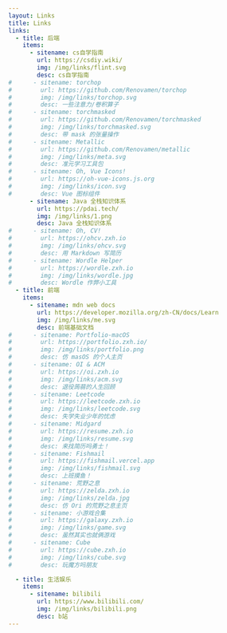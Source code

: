 ```yaml
---
layout: Links
title: Links
links:
  - title: 后端
    items:
      - sitename: cs自学指南
        url: https://csdiy.wiki/
        img: /img/links/flint.svg
        desc: cs自学指南
#      - sitename: torchop
#        url: https://github.com/Renovamen/torchop
#        img: /img/links/torchop.svg
#        desc: 一些注意力/卷积算子
#      - sitename: torchmasked
#        url: https://github.com/Renovamen/torchmasked
#        img: /img/links/torchmasked.svg
#        desc: 带 mask 的张量操作
#      - sitename: Metallic
#        url: https://github.com/Renovamen/metallic
#        img: /img/links/meta.svg
#        desc: 准元学习工具包
#      - sitename: Oh, Vue Icons!
#        url: https://oh-vue-icons.js.org
#        img: /img/links/icon.svg
#        desc: Vue 图标组件
      - sitename: Java 全栈知识体系
        url: https://pdai.tech/
        img: /img/links/1.png
        desc: Java 全栈知识体系
#      - sitename: Oh, CV!
#        url: https://ohcv.zxh.io
#        img: /img/links/ohcv.svg
#        desc: 用 Markdown 写简历
#      - sitename: Wordle Helper
#        url: https://wordle.zxh.io
#        img: /img/links/wordle.jpg
#        desc: Wordle 作弊小工具
  - title: 前端
    items:
      - sitename: mdn web docs
        url: https://developer.mozilla.org/zh-CN/docs/Learn
        img: /img/links/me.svg
        desc: 前端基础文档
#      - sitename: Portfolio-macOS
#        url: https://portfolio.zxh.io/
#        img: /img/links/portfolio.png
#        desc: 仿 masOS 的个人主页
#      - sitename: OI & ACM
#        url: https://oi.zxh.io
#        img: /img/links/acm.svg
#        desc: 退役蒟蒻的人生回顾
#      - sitename: Leetcode
#        url: https://leetcode.zxh.io
#        img: /img/links/leetcode.svg
#        desc: 失学失业少年的忧虑
#      - sitename: Midgard
#        url: https://resume.zxh.io
#        img: /img/links/resume.svg
#        desc: 来找简历吗勇士！
#      - sitename: Fishmail
#        url: https://fishmail.vercel.app
#        img: /img/links/fishmail.svg
#        desc: 上班摸鱼！
#      - sitename: 荒野之息
#        url: https://zelda.zxh.io
#        img: /img/links/zelda.jpg
#        desc: 仿 Ori 的荒野之息主页
#      - sitename: 小游戏合集
#        url: https://galaxy.zxh.io
#        img: /img/links/game.svg
#        desc: 虽然其实也就俩游戏
#      - sitename: Cube
#        url: https://cube.zxh.io
#        img: /img/links/cube.svg
#        desc: 玩魔方吗朋友

  - title: 生活娱乐
    items:
      - sitename: bilibili
        url: https://www.bilibili.com/
        img: /img/links/bilibili.png
        desc: b站
---
```

